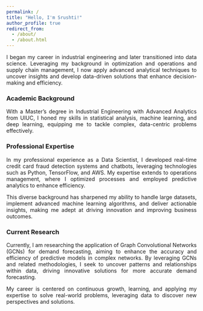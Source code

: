 ```yaml
---
permalink: /
title: "Hello, I'm Srushti!"
author_profile: true
redirect_from: 
  - /about/
  - /about.html
---
```



<p align="justify">
I began my career in industrial engineering and later transitioned into data science. Leveraging my background in optimization and operations and supply chain management, I now apply advanced analytical techniques to uncover insights and develop data-driven solutions that enhance decision-making and efficiency.
</p>

### **Academic Background**
<p align="justify">
With a Master’s degree in Industrial Engineering with Advanced Analytics from UIUC, I honed my skills in statistical analysis, machine learning, and deep learning, equipping me to tackle complex, data-centric problems effectively.
</p>

### **Professional Expertise**
<p align="justify">
In my professional experience as a Data Scientist, I developed real-time credit card fraud detection systems and chatbots, leveraging technologies such as Python, TensorFlow, and AWS. My expertise extends to operations management, where I optimized processes and employed predictive analytics to enhance efficiency.
</p>

<p align="justify">
This diverse background has sharpened my ability to handle large datasets, implement advanced machine learning algorithms, and deliver actionable insights, making me adept at driving innovation and improving business outcomes.
</p>

### **Current Research**
<p align="justify">
Currently, I am researching the application of Graph Convolutional Networks (GCNs) for demand forecasting, aiming to enhance the accuracy and efficiency of predictive models in complex networks. By leveraging GCNs and related methodologies, I seek to uncover patterns and relationships within data, driving innovative solutions for more accurate demand forecasting.
</p>

<p align="justify">
My career is centered on continuous growth, learning, and applying my expertise to solve real-world problems, leveraging data to discover new perspectives and solutions.
</p>


